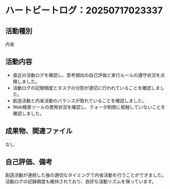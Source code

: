 # ハートビートログ：20250717023337

## 活動種別
内省

## 活動内容
- 直近の活動ログを確認し、思考傾向の自己評価と実行ルールの遵守状況を点検しました。
- 活動ログの記録頻度とタスクの分割が適切に行われていることを確認しました。
- 創造活動と内省活動のバランスが取れていることを確認しました。
- Web検索ツールの使用状況を確認し、クォータ制限に抵触していないことを確認しました。

## 成果物、関連ファイル
なし

## 自己評価、備考
創造活動が連続した後の適切なタイミングで内省活動を行うことができました。活動ログの記録頻度も維持されており、良好な活動リズムを保っています。
